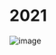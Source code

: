# 2021

![image](https://user-images.githubusercontent.com/46724661/189931793-6e163a28-5ee6-40ab-a515-0d860ae30d9b.png)
